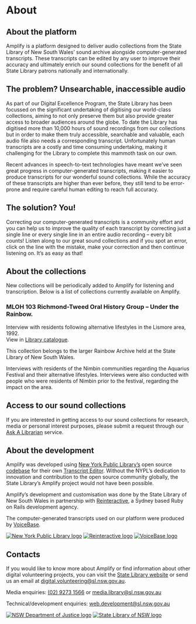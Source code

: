 # About

## About the platform

Amplify is a platform designed to deliver audio collections from the State Library of New South Wales’ sound archive alongside computer-generated transcripts. These transcripts can be edited by any user to improve their accuracy and ultimately enrich our sound collections for the benefit of all State Library patrons nationally and internationally.

## The problem? Unsearchable, inaccessible audio

As part of our Digital Excellence Program, the State Library has been focussed on the significant undertaking of digitising our world-class collections, aiming to not only preserve them but also provide greater access to broader audiences around the globe. To date the Library has digitised more than 10,000 hours of sound recordings from our collections but in order to make them truly accessible, searchable and valuable, each audio file also needs a corresponding transcript. Unfortunately human transcripts are a costly and time consuming undertaking, making it challenging for the Library to complete this mammoth task on our own. 

Recent advances in speech-to-text technologies have meant we’ve seen great progress in computer-generated transcripts, making it easier to produce transcripts for our wonderful sound collections. While the accuracy of these transcripts are higher than ever before, they still tend to be error-prone and require careful human editing to reach full accuracy. 

## The solution? You!

Correcting our computer-generated transcripts is a community effort and you can help us to improve the quality of each transcript by correcting just a single line or every single line in an entire audio recording – every bit counts! Listen along to our great sound collections and if you spot an error, click on the line with the mistake, make your correction and then continue listening on. It’s as easy as that!

## About the collections

New collections will be periodically added to Amplify for listening and transcription. Below is a list of collections currently available on Amplify.

### MLOH 103 Richmond-Tweed Oral History Group – Under the Rainbow. 

Interview with residents following alternative lifestyles in the Lismore area, 1992.  
View in [Library catalogue](http://archival.sl.nsw.gov.au/Details/archive/110317356).

This collection belongs to the larger Rainbow Archive held at the State Library of New South Wales.

Interviews with residents of the Nimbin communities regarding the Aquarius Festival and their alternative lifestyles. Interviews were also conducted with people who were residents of Nimbin prior to the festival, regarding the impact on the area.

## Access to our sound collections

If you are interested in getting access to our sound collections for research, media or personal interest purposes, please submit a request through our [Ask A Librarian](http://www.sl.nsw.gov.au/research-and-collections/ask-librarian) service. 

## About the development

Amplify was developed using [New York Public Library’s](http://nypl.org) open source [codebase](https://github.com/nypl/transcript-editor) for their own [Transcript Editor](http://transcribe.oralhistory.nypl.org). Without the NYPL’s dedication to innovation and contribution to the open source community globally, the State Library’s Amplify project would not have been possible. 

Amplify’s development and customisation was done by the State Library of New South Wales in partnership with [Reinteractive](https://reinteractive.net), a Sydney based Ruby on Rails development agency.

The computer-generated transcripts used on our platform were produced by [VoiceBase](https://www.voicebase.com). 

<div class="logo-strip">
  <a href="http://nypl.org"><img src="/nsw-state-library-amplify/assets/img/nypl_logo.jpg" alt="New York Public Library logo" title="New York Public Library"></a> 
  <a href="https://reinteractive.net"><img src="/nsw-state-library-amplify/assets/img/reinteractive_logo.png" alt="Reinteractive logo" title="Reinteractive"></a> 
  <a href="https://www.voicebase.com"><img src="/nsw-state-library-amplify/assets/img/voice_base_logo.png" alt="VoiceBase logo" title="VoiceBase"></a>
</div>
 
## Contacts

If you would like to know more about Amplify or find information about other digital volunteering projects, you can visit the [State Library website](http://www.sl.nsw.gov.au) or send us an email at [digital.volunteering@sl.nsw.gov.au](mailto:digital.volunteering@sl.nsw.gov.au).

Media enquiries: [(02) 9273 1566](tel:+61292731566) or [media.library@sl.nsw.gov.au](media.library@sl.nsw.gov.au)

Technical/development enquiries: [web.development@sl.nsw.gov.au](mailto:web.development@sl.nsw.gov.au)

<div class="logo-strip">
  <a href="http://www.justice.nsw.gov.au/"><img src="/nsw-state-library-amplify/assets/img/nsw-justice.png" alt="NSW Department of Justice logo" title="NSW Department of Justice"></a> 
  <a href="http://www.sl.nsw.gov.au"><img src="/nsw-state-library-amplify/assets/img/slnsw-175.png" alt="State Library of NSW logo" title="State Library of NSW"></a> 
</div>
